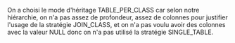 On a choisi le mode d'héritage TABLE_PER_CLASS car selon notre hiérarchie,
on n'a pas assez de profondeur, assez de colonnes pour justifier l'usage
de la stratégie JOIN_CLASS, et on n'a pas voulu avoir des colonnes avec 
la valeur NULL donc on n'a pas utilisé la stratégie SINGLE_TABLE.